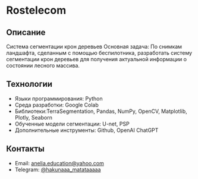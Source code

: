 # Rostelecom
## Описание
Система сегментации крон деревьев
Основная задача: По снимкам ландшафта, сделанным с помощью беспилотника, разработать систему сегментации крон деревьев для получения актуальной информации о состоянии лесного массива.
## Технологии
- Языки программирования:  Python
- Среда разработки: Google Colab
- Библиотеки:TerraSegmentation, Pandas, NumPy, OpenCV, Matplotlib, Plotly, Seaborn
- Обученные модели сегментации: U-net, PSP
- Дополнительные инструменты: Github, OpenAI ChatGPT
## Контакты
- Email: anelia.education@yahoo.com
- Telegram: [@hakunaaa_matataaaaa](https://t.me/hakunaaa_matataaaaa)
